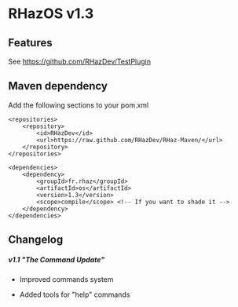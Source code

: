 # RHazOS v1.3

## Features

See https://github.com/RHazDev/TestPlugin

## Maven dependency

Add the following sections to your pom.xml

```
<repositories>
	<repository>
		<id>RHazDev</id>
		<url>https://raw.github.com/RHazDev/RHaz-Maven/</url>
	</repository>
</repositories>

<dependencies>
	<dependency>
		<groupId>fr.rhaz</groupId>
		<artifactId>os</artifactId>
		<version>1.3</version>
		<scope>compile</scope> <!-- If you want to shade it -->
	</dependency>
</dependencies>
```

## Changelog

##### v1.1 "The Command Update"

* Improved commands system

* Added tools for "help" commands